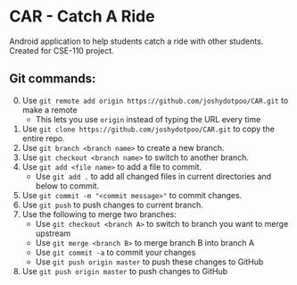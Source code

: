 # CAR - Catch A Ride
Android application to help students catch a ride with other students. 
Created for CSE-110 project.

## Git commands:
0. Use `git remote add origin https://github.com/joshydotpoo/CAR.git` to make a remote
   - This lets you use `origin` instead of typing the URL every time 
1. Use `git clone https://github.com/joshydotpoo/CAR.git` to copy the entire repo.
2. Use `git branch <branch name>` to create a new branch.
3. Use `git checkout <branch name>` to switch to another branch.
4. Use `git add <file name>` to add a file to commit.
   - Use `git add .` to add all changed files in current directories and below to commit.
5. Use `git commit -m "<commit message>"` to commit changes.
6. Use `git push` to push changes to current branch.
7. Use the following to merge two branches: 
   - Use `git checkout <branch A>` to switch to branch you want to merge upstream
   - Use `git merge <branch B>` to merge branch B into branch A
   - Use `git commit -a` to commit your changes
   - Use `git push origin master` to push these changes to GitHub
8. Use `git push origin master` to push changes to GitHub
